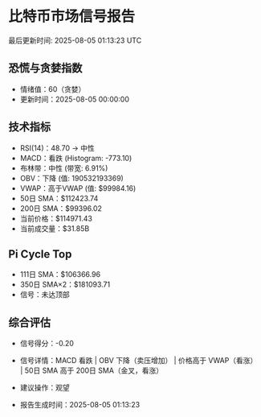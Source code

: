 # 比特币市场信号报告

最后更新时间: 2025-08-05 01:13:23 UTC

## 恐慌与贪婪指数
- 情绪值：60（贪婪）
- 更新时间：2025-08-05 00:00:00

## 技术指标
- RSI(14)：48.70 → 中性
- MACD：看跌 (Histogram: -773.10)
- 布林带：中性 (带宽: 6.91%)
- OBV：下降 (值: 190532193369)
- VWAP：高于VWAP (值: $99984.16)
- 50日 SMA：$112423.74
- 200日 SMA：$99396.02
- 当前价格：$114971.43
- 当前成交量：$31.85B

## Pi Cycle Top
- 111日 SMA：$106366.96
- 350日 SMA×2：$181093.71
- 信号：未达顶部

## 综合评估
- 信号得分：-0.20
- 信号详情：MACD 看跌 | OBV 下降（卖压增加） | 价格高于 VWAP（看涨） | 50日 SMA 高于 200日 SMA（金叉，看涨）
- 建议操作：观望

- 报告生成时间：2025-08-05 01:13:23